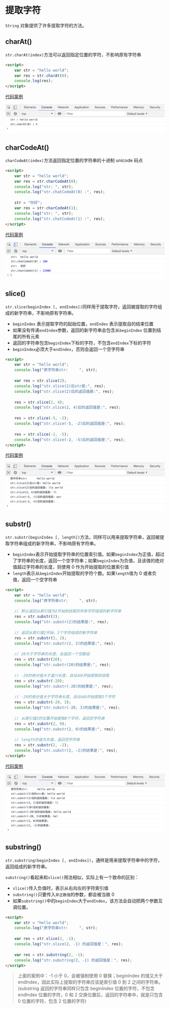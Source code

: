 # 提取字符

`String` 对象提供了许多提取字符的方法。

## charAt()

`str.charAt(index)`方法可以返回指定位置的字符，不影响原有字符串

```html
<script>
    var str = "hello world";
    var res = str.charAt(0);
    console.log(res);
</script>
```

[代码案例](./demo/demo01.html)

![](./images/01.png)

## charCodeAt()

`charCodeAt(index)`方法返回指定位置的字符串的十进制 unicode 码点

```html
<script>
    var str = "hello world";
    var res = str.charCodeAt(0);
    console.log("str: ", str);
    console.log("str.chatCodeAt(0) :", res);

    str = "你好";
    var res = str.charCodeAt(1);
    console.log("str: ", str);
    console.log("str.chatCodeAt(1) :", res);
</script>
```

[代码案例](./demo/demo02.html)

![](./images/02.png)

## slice()

`str.slice(beginIndex [, endIndex])`同样用于提取字符，返回被提取的字符组成的新字符串，不影响原有字符串。

-   `beginIndex` 表示提取字符的起始位置，`endIndex` 表示提取自的结束位置
-   如果没有传递`endIndex`参数，返回的新字符串会包含从`beginIndex` 位置到结尾的所有元素
-   返回的字符串包含`beginIndex`下标的字符，不包含`endIndex`下标的字符
-   `beginIndex`必须大于`endIndex`，否则会返回一个空字符串

```html
<script>
    var str = "hello world";
    console.log("原字符串str:     ", str);

    var res = str.slice(2);
    console.log("str.slice(2)后str是:", res);
    console.log("str.slice(2)后的返回值是:", res);

    res = str.slice(2, 4);
    console.log("str.slice(2, 4)后的返回值是:", res);

    res = str.slice(-5, -2);
    console.log("str.slice(-5, -2)后的返回值是:", res);

    res = str.slice(-2, -5);
    console.log("str.slice(-2, -5)后的返回值是:", res);
</script>
```

[代码案例](./demo/demo03.html)

![](./images/03.png)

## substr()

`str.substr(beginIndex [, length])`方法，同样可以用来提取字符串，返回被提取字符串组成的新字符串，不影响原有字符串。

-   `beginIndex`表示开始提取字符串的位置索引值。如果`beginIndex`为正值，超过了字符串的长度，返回一个空字符串；如果`beginIndex`为负值，且该值的绝对值超过字符串的长度，则使用 0 作为开始提取的位置索引值
-   `length`表示从`beginIndex`开始提取的字符个数。如果`length`值为 0 或者负值，返回一个空字符串

```html
<script>
    var str = "hello world";
    console.log("原字符串str:     ", str);

    // 默认返回从索引值为2开始到结尾的所有字符组成的新字符串
    res = str.substr(2);
    console.log("str.substr(2)的结果是:", res);

    // 返回从索引值2开始，2个字符组成的新字符串
    res = str.substr(2, 2);
    console.log("str.substr(2, 2)的结果是:", res);

    // 20大于字符串的长度，会返回一个空数组
    res = str.substr(20);
    console.log("str.substr(20)的结果是:", res);

    // -20的绝对值大于富川长度，自动从0开始提取到结尾
    res = str.substr(-20);
    console.log("str.substr(-20)的结果是:", res);

    // -20的绝对值大于字符串长度，自动从0开始提取3个字符
    res = str.substr(-20, 3);
    console.log("str.substr(-20, 3)的结果是:", res);

    // 从索引值2的位置开始提取0个字符，返回空字符串
    res = str.substr(2, 0);
    console.log("str.substr(2, 0)的结果是:", res);

    // length的值为负值，返回空字符串
    res = str.substr(2, -2);
    console.log("str.substr(2, -2)的结果是:", res);
</script>
```

[代码案例](./demo/demo04.html)

![](./images/04.png)

## substring()

`str.substring(beginIndex [, endIndex])`，通样是用来提取字符串中的字符，返回组成的新字符串。

`substring()`看起来和`slice()`用法相似，实际上有一个致命的区别：

-   `slice()`传入负值时，表示从右向左的字符索引值
-   `substring()`只要传入`非正数值`的参数，都会被当做 0
-   如果`substring()`中的`beginIndex`大于`endIndex`，该方法会自动把两个参数互调位置。

```html
<script>
    var str = "hello world";
    console.log("原字符串str:     ", str);

    var res = str.slice(2, -1);
    console.log("str.slice(2, -1) 的返回值是：", res);

    var res = str.substring(2, -1);
    console.log("str.substring(2, -1) 的返回值是：", res);
</script>
```

> 上面的案例中：-1 小于 0，会被强制使用 0 替换；beginIndex 的值又大于 endIndex，因此实际上提取的字符串应该是索引值 0 到 2 之间的字符串。(substring 返回的字符串同样只包含 beginIndex 位置的字符，不包含 endIndex 位置的字符，0 和 2 交换位置后，返回的字符串中，就是只包含 0 位置的字符，包含 2 位置的字符)
